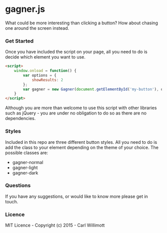 # gagner.js
What could be more interesting than clicking a button? How about chasing one around the screen instead.

### Get Started
Once you have included the script on your page, all you need to do is decide which element you want to use.

```html
<script>
    window.onload = function() {
        var options = {
            showResults: 2
        };
        var gagner = new Gagner(document.getElementById('my-button'), options);
    }
</script>
```

Although you are more than welcome to use this script with other libraries such as jQuery - you are under no obligation to do so as there are no dependencies.

### Styles
Included in this repo are three different button styles. All you need to do is add the class to your element depending on the theme of your choice. The possible classes are:

* gagner-normal
* gagner-light
* gagner-dark

### Questions
If you have any suggestions, or would like to know more please get in touch.

### Licence

MIT Licence - Copyright (c) 2015 - Carl Willimott